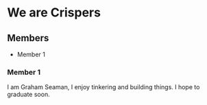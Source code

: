 # We are Crispers

## Members
- Member 1


### Member 1
I am Graham Seaman, I enjoy tinkering and building things. I hope to graduate soon.
